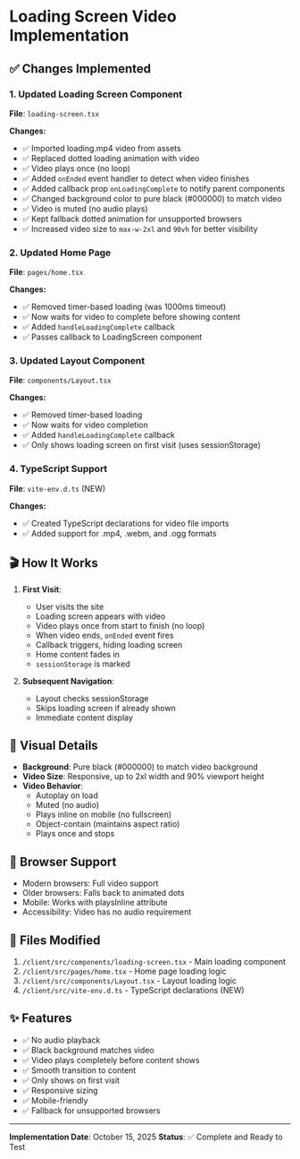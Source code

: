 # Loading Screen Video Implementation

## ✅ Changes Implemented

### 1. Updated Loading Screen Component
**File**: `loading-screen.tsx`

**Changes:**
- ✅ Imported loading.mp4 video from assets
- ✅ Replaced dotted loading animation with video
- ✅ Video plays once (no loop)
- ✅ Added `onEnded` event handler to detect when video finishes
- ✅ Added callback prop `onLoadingComplete` to notify parent components
- ✅ Changed background color to pure black (#000000) to match video
- ✅ Video is muted (no audio plays)
- ✅ Kept fallback dotted animation for unsupported browsers
- ✅ Increased video size to `max-w-2xl` and `90vh` for better visibility

### 2. Updated Home Page
**File**: `pages/home.tsx`

**Changes:**
- ✅ Removed timer-based loading (was 1000ms timeout)
- ✅ Now waits for video to complete before showing content
- ✅ Added `handleLoadingComplete` callback
- ✅ Passes callback to LoadingScreen component

### 3. Updated Layout Component
**File**: `components/Layout.tsx`

**Changes:**
- ✅ Removed timer-based loading
- ✅ Now waits for video completion
- ✅ Added `handleLoadingComplete` callback
- ✅ Only shows loading screen on first visit (uses sessionStorage)

### 4. TypeScript Support
**File**: `vite-env.d.ts` (NEW)

**Changes:**
- ✅ Created TypeScript declarations for video file imports
- ✅ Added support for .mp4, .webm, and .ogg formats

## 🎬 How It Works

1. **First Visit**: 
   - User visits the site
   - Loading screen appears with video
   - Video plays once from start to finish (no loop)
   - When video ends, `onEnded` event fires
   - Callback triggers, hiding loading screen
   - Home content fades in
   - `sessionStorage` is marked

2. **Subsequent Navigation**:
   - Layout checks sessionStorage
   - Skips loading screen if already shown
   - Immediate content display

## 🎨 Visual Details

- **Background**: Pure black (#000000) to match video background
- **Video Size**: Responsive, up to 2xl width and 90% viewport height
- **Video Behavior**: 
  - Autoplay on load
  - Muted (no audio)
  - Plays inline on mobile (no fullscreen)
  - Object-contain (maintains aspect ratio)
  - Plays once and stops

## 📱 Browser Support

- Modern browsers: Full video support
- Older browsers: Falls back to animated dots
- Mobile: Works with playsInline attribute
- Accessibility: Video has no audio requirement

## 🔧 Files Modified

1. `/client/src/components/loading-screen.tsx` - Main loading component
2. `/client/src/pages/home.tsx` - Home page loading logic
3. `/client/src/components/Layout.tsx` - Layout loading logic
4. `/client/src/vite-env.d.ts` - TypeScript declarations (NEW)

## ✨ Features

- ✅ No audio playback
- ✅ Black background matches video
- ✅ Video plays completely before content shows
- ✅ Smooth transition to content
- ✅ Only shows on first visit
- ✅ Responsive sizing
- ✅ Mobile-friendly
- ✅ Fallback for unsupported browsers

---

**Implementation Date**: October 15, 2025
**Status**: ✅ Complete and Ready to Test
